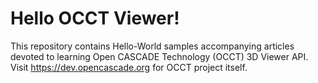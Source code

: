 Hello OCCT Viewer!
==================

This repository contains Hello-World samples accompanying articles devoted to learning Open CASCADE Technology (OCCT) 3D Viewer API.
Visit https://dev.opencascade.org for OCCT project itself.
